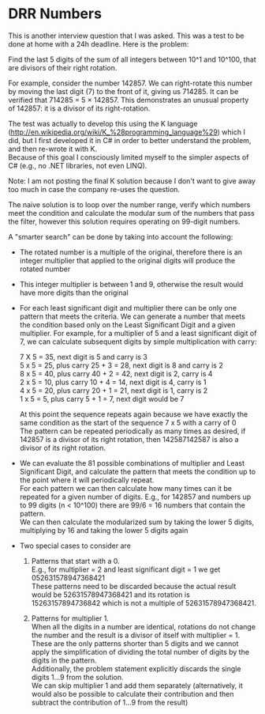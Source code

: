 DRR Numbers
============

This is another interview question that I was asked. This was a test to be done at home with a 24h deadline. Here is the problem:

Find the last 5 digits of the sum of all integers between 10^1 and 10^100, that are divisors of their right rotation.

For example, consider the number 142857. We can right-rotate this number by moving the last digit (7) to the front of it, giving us 714285. It can be verified that 714285 = 5 × 142857. This demonstrates an unusual property of 142857: it is a divisor of its right-rotation.

The test was actually to develop this using the K language (http://en.wikipedia.org/wiki/K_%28programming_language%29)
which I did, but I first developed it in C# in order to better understand the problem, and then re-wrote it with K.  
Because of this goal I consciously limited myself to the simpler aspects of C# (e.g., no .NET libraries, not even LINQ).

Note: I am not posting the final K solution because I don't want to give away too much in case the company re-uses the question.

The naive solution is to loop over the number range, verify which numbers meet the condition and calculate the
modular sum of the numbers that pass the filter, however this solution requires operating on 99-digit numbers.

A "smarter search" can be done by taking into account the following:

* The rotated number is a multiple of the original, therefore there is an integer multiplier that applied to the
  original digits will produce the rotated number

* This integer multiplier is between 1 and 9, otherwise the result would have more digits than the original

* For each least significant digit and multiplier there can be only one pattern that meets the criteria. We can 
  generate a number that meets the condition based only on the Least Significant Digit and a given multiplier.
  For example, for a multiplier of 5 and a least significant digit of 7, we can calculate subsequent digits by simple
  multiplication with carry:

  7 X 5 = 35, next digit is 5 and carry is 3  
  5 x 5 = 25, plus carry 25 + 3 = 28, next digit is 8 and carry is 2  
  8 x 5 = 40, plus carry 40 + 2 = 42, next digit is 2, carry is 4  
  2 x 5 = 10, plus carry 10 + 4 = 14, next digit is 4, carry is 1  
  4 x 5 = 20, plus carry 20 + 1 = 21, next digit is 1, carry is 2  
  1 x 5 = 5, plus carry 5 + 1 = 7, next digit would be 7  

  At this point the sequence repeats again because we have exactly the same condition as the start of the sequence
  7 x 5 with a carry of 0  
  The pattern can be repeated periodically as many times as desired, if 142857 is a divisor of its right rotation,
  then 142587142587 is also a divisor of its right rotation.

* We can evaluate the 81 possible combinations of multiplier and Least Significant Digit, and calculate the
  pattern that meets the condition up to the point where it will periodically repeat.  
  For each pattern we can then calculate how many times can it be repeated for a given number of digits. E.g., 
  for 142857 and numbers up to 99 digits (n &lt; 10^100) there are 99/6 = 16 numbers that contain the pattern.  
  We can then calculate the modularized sum by taking the lower 5 digits, multiplying by 16 and taking the lower 5 
  digits again

* Two special cases to consider are
  1. Patterns that start with a 0.  
   E.g., for multiplier = 2 and least significant digit = 1 we get 052631578947368421  
   These patterns need to be discarded because the actual result would be 52631578947368421 and its rotation is
   15263157894736842 which is not a multiple of 52631578947368421.

  2. Patterns for multiplier 1.  
   When all the digits in a number are identical, rotations do not change the number
   and the result is a divisor of itself with multiplier = 1.  
   These are the only patterns shorter than 5 digits
   and we cannot apply the simplification of dividing the total number of digits by the digits in the pattern.  
   Additionally, the problem statement explicitly discards the single digits 1...9 from the solution.  
   We can skip multiplier 1 and add them separately (alternatively, it would also be possible to calculate their
   contribution and then subtract the contribution of 1...9 from the result)

